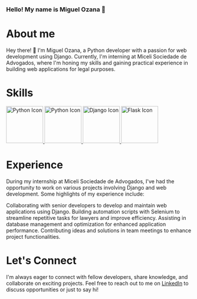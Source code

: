 ### Hello! My name is Miguel Ozana 👋



# About me
Hey there! 👋 I'm Miguel Ozana, a Python developer with a passion for web development using Django. Currently, I'm interning at Miceli Sociedade de Advogados, where I'm honing my skills and gaining practical experience in building web applications for legal purposes.


# Skills
<a href="https://www.python.org/">
    <img src="https://example.com/python_icon.png" alt="Python Icon" width="100" height="100">
</a>
<a href="https://www.python.org/">
    <img src="https://cdn4.iconfinder.com/data/icons/logos-and-brands/512/187_Js_logo_logos-256.png" alt="Python Icon" width="100" height="100">
</a>
<a href="https://www.djangoproject.com/">
    <img src="https://example.com/django_icon.png" alt="Django Icon" width="100" height="100">
</a>
<a href="https://flask.palletsprojects.com/">
    <img src="https://example.com/flask_icon.png" alt="Flask Icon" width="100" height="100">
</a>

# Experience
During my internship at Miceli Sociedade de Advogados, I've had the opportunity to work on various projects involving Django and web development. Some highlights of my experience include:

Collaborating with senior developers to develop and maintain web applications using Django.
Building automation scripts with Selenium to streamline repetitive tasks for lawyers and improve efficiency.
Assisting in database management and optimization for enhanced application performance.
Contributing ideas and solutions in team meetings to enhance project functionalities.


# Let's Connect
I'm always eager to connect with fellow developers, share knowledge, and collaborate on exciting projects. Feel free to reach out to me on [LinkedIn](https://www.linkedin.com/in/miguel-ozana-951855231/) to discuss opportunities or just to say hi!
